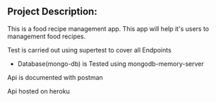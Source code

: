 


## Project Description:

This is a  food recipe management app. This app will help it's users to management food recipes.

Test is carried out using supertest to cover all Endpoints
-  Database(mongo-db) is Tested using mongodb-memory-server

Api is documented with postman

Api hosted on heroku 
